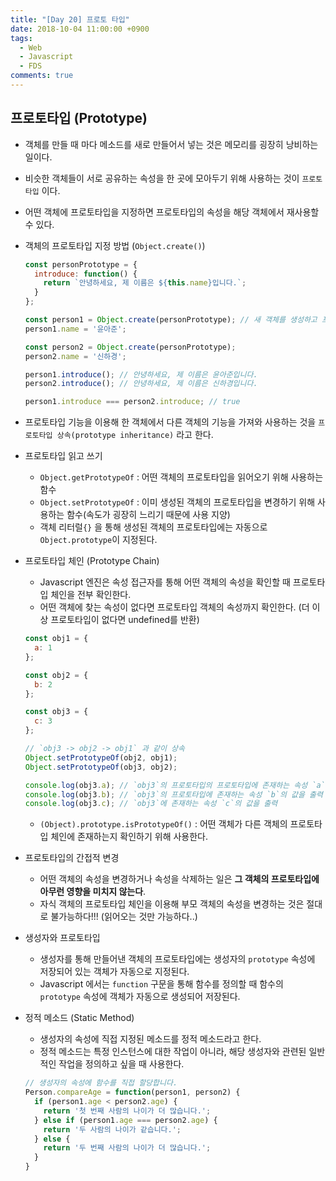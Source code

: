 ```yaml
---
title: "[Day 20] 프로토 타입"
date: 2018-10-04 11:00:00 +0900
tags:
  - Web
  - Javascript
  - FDS
comments: true
---
```


## 프로토타입 (Prototype)

- 객체를 만들 때 마다 메소드를 새로 만들어서 넣는 것은 메모리를 굉장히 낭비하는 일이다.

- 비슷한 객체들이 서로 공유하는 속성을 한 곳에 모아두기 위해 사용하는 것이 `프로토타입` 이다.

- 어떤 객체에 프로토타입을 지정하면 프로토타입의 속성을 해당 객체에서 재사용할 수 있다.

- 객체의 프로토타입 지정 방법 (`Object.create()`)

  ```js
  const personPrototype = {
    introduce: function() {
      return `안녕하세요, 제 이름은 ${this.name}입니다.`;
    }
  };
  
  const person1 = Object.create(personPrototype); // 새 객체를 생성하고 프로토타입을 지정함
  person1.name = '윤아준';
  
  const person2 = Object.create(personPrototype);
  person2.name = '신하경';
  
  person1.introduce(); // 안녕하세요, 제 이름은 윤아준입니다.
  person2.introduce(); // 안녕하세요, 제 이름은 신하경입니다.
  
  person1.introduce === person2.introduce; // true
  ```

- 프로토타입 기능을 이용해 한 객체에서 다른 객체의 기능을 가져와 사용하는 것을 `프로토타입 상속(prototype inheritance)` 라고 한다.

- 프로토타입 읽고 쓰기

  - `Object.getPrototypeOf` : 어떤 객체의 프로토타입을 읽어오기 위해 사용하는 함수
  - `Object.setPrototypeOf` : 이미 생성된 객체의 프로토타입을 변경하기 위해 사용하는 함수(속도가 굉장히 느리기 때문에 사용 지양)
  - 객체 리터럴`{}` 을 통해 생성된 객체의 프로토타입에는 자동으로 `Object.prototype`이 지정된다.

- 프로토타입 체인 (Prototype Chain)

  - Javascript 엔진은 속성 접근자를 통해 어떤 객체의 속성을 확인할 때 프로토타입 체인을 전부 확인한다.
  - 어떤 객체에 찾는 속성이 없다면 프로토타입 객체의 속성까지 확인한다. (더 이상 프로토타입이 없다면 undefined를 반환)

  ```js
  const obj1 = {
    a: 1
  };
  
  const obj2 = {
    b: 2
  };
  
  const obj3 = {
    c: 3
  };
  
  // `obj3 -> obj2 -> obj1` 과 같이 상속
  Object.setPrototypeOf(obj2, obj1);
  Object.setPrototypeOf(obj3, obj2);
  
  console.log(obj3.a); // `obj3`의 프로토타입의 프로토타입에 존재하는 속성 `a`의 값을 출력
  console.log(obj3.b); // `obj3`의 프로토타입에 존재하는 속성 `b`의 값을 출력
  console.log(obj3.c); // `obj3`에 존재하는 속성 `c`의 값을 출력
  ```

  - `(Object).prototype.isPrototypeOf()` : 어떤 객체가 다른 객체의 프로토타입 체인에 존재하는지 확인하기 위해 사용한다.

- 프로토타입의 간접적 변경

  - 어떤 객체의 속성을 변경하거나 속성을 삭제하는 일은 **그 객체의 프로토타입에 아무런 영향을 미치지 않는다**.
  - 자식 객체의 프로토타입 체인을 이용해 부모 객체의 속성을 변경하는 것은 절대로 불가능하다!!! (읽어오는 것만 가능하다..)

- 생성자와 프로토타입

  - 생성자를 통해 만들어낸 객체의 프로토타입에는 생성자의 `prototype` 속성에 저장되어 있는 객체가 자동으로 지정된다.
  - Javascript 에서는 `function` 구문을 통해 함수를 정의할 때 함수의 `prototype` 속성에 객체가 자동으로 생성되어 저장된다.

- 정적 메소드 (Static Method)

  - 생성자의 속성에 직접 지정된 메소드를 정적 메소드라고 한다.
  - 정적 메소드는 특정 인스턴스에 대한 작업이 아니라, 해당 생성자와 관련된 일반적인 작업을 정의하고 싶을 때 사용한다.

  ```js
  // 생성자의 속성에 함수를 직접 할당합니다.
  Person.compareAge = function(person1, person2) {
    if (person1.age < person2.age) {
      return '첫 번째 사람의 나이가 더 많습니다.';
    } else if (person1.age === person2.age) {
      return '두 사람의 나이가 같습니다.';
    } else {
      return '두 번째 사람의 나이가 더 많습니다.';
    }
  }
  ```